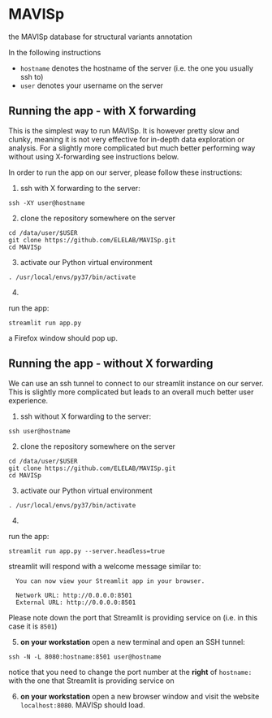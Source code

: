 # MAVISp

the MAVISp database for structural variants annotation

In the following instructions
  - `hostname` denotes the hostname of the server (i.e. the one you usually ssh to)
  - `user` denotes your username on the server

## Running the app - with X forwarding

This is the simplest way to run MAVISp. It is however pretty slow
and clunky, meaning it is not very effective for in-depth data exploration 
or analysis. For a slightly more complicated but much better performing
way without using X-forwarding see instructions below.

In order to run the app on our server, please follow these instructions:

1) ssh with X forwarding to the server:

```
ssh -XY user@hostname
```

2) clone the repository somewhere on the server

```
cd /data/user/$USER
git clone https://github.com/ELELAB/MAVISp.git
cd MAVISp
```

3) activate our Python virtual environment

```
. /usr/local/envs/py37/bin/activate
```

4)

run the app:

```
streamlit run app.py
```

a Firefox window should pop up.

## Running the app - without X forwarding

We can use an ssh tunnel to connect to our streamlit instance on our server.
This is slightly more complicated but leads to an overall much better
user experience.

1) ssh without X forwarding to the server:

```
ssh user@hostname
```

2) clone the repository somewhere on the server

```
cd /data/user/$USER
git clone https://github.com/ELELAB/MAVISp.git
cd MAVISp
```

3) activate our Python virtual environment

```
. /usr/local/envs/py37/bin/activate
```

4)

run the app:

```
streamlit run app.py --server.headless=true
```

streamlit will respond with a welcome message similar to:

```
  You can now view your Streamlit app in your browser.

  Network URL: http://0.0.0.0:8501
  External URL: http://0.0.0.0:8501
```

Please note down the port that Streamlit is providing service on
(i.e. in this case it is `8501`)

5) **on your workstation** open a new terminal and open an SSH tunnel:

```
ssh -N -L 8080:hostname:8501 user@hostname
```

notice that you need to change the port number at the **right** of `hostname:`
with the one that Streamlit is providing service on 

6) **on your workstation** open a new browser window and visit the website `localhost:8080`. MAVISp should load.
